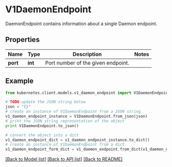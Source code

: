 # V1DaemonEndpoint

DaemonEndpoint contains information about a single Daemon endpoint.

## Properties

Name | Type | Description | Notes
------------ | ------------- | ------------- | -------------
**port** | **int** | Port number of the given endpoint. | 

## Example

```python
from kubernetes.client.models.v1_daemon_endpoint import V1DaemonEndpoint

# TODO update the JSON string below
json = "{}"
# create an instance of V1DaemonEndpoint from a JSON string
v1_daemon_endpoint_instance = V1DaemonEndpoint.from_json(json)
# print the JSON string representation of the object
print V1DaemonEndpoint.to_json()

# convert the object into a dict
v1_daemon_endpoint_dict = v1_daemon_endpoint_instance.to_dict()
# create an instance of V1DaemonEndpoint from a dict
v1_daemon_endpoint_form_dict = v1_daemon_endpoint.from_dict(v1_daemon_endpoint_dict)
```
[[Back to Model list]](../README.md#documentation-for-models) [[Back to API list]](../README.md#documentation-for-api-endpoints) [[Back to README]](../README.md)


